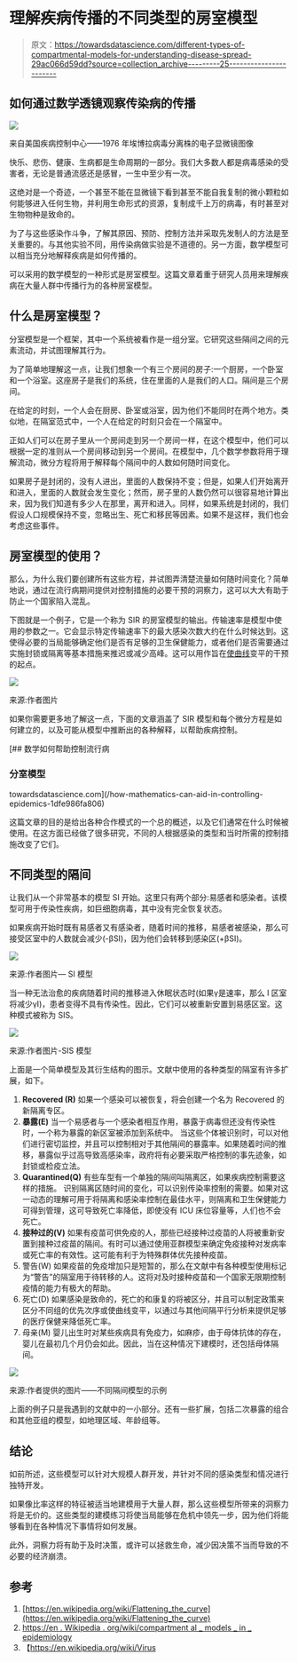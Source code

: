 # 理解疾病传播的不同类型的房室模型

> 原文：<https://towardsdatascience.com/different-types-of-compartmental-models-for-understanding-disease-spread-29ac066d59dd?source=collection_archive---------25----------------------->

## 如何通过数学透镜观察传染病的传播

![](img/d1216bc2df6c11c957adb67e012a62d3.png)

来自美国疾病控制中心——1976 年埃博拉病毒分离株的电子显微镜图像

快乐、悲伤、健康、生病都是生命周期的一部分。我们大多数人都是病毒感染的受害者，无论是普通流感还是感冒，一生中至少有一次。

这绝对是一个奇迹，一个甚至不能在显微镜下看到甚至不能自我复制的微小颗粒如何能够进入任何生物，并利用生命形式的资源，复制成千上万的病毒，有时甚至对生物物种是致命的。

为了与这些感染作斗争，了解其原因、预防、控制方法并采取先发制人的方法是至关重要的。与其他实验不同，用传染病做实验是不道德的。另一方面，数学模型可以相当充分地解释疾病是如何传播的。

可以采用的数学模型的一种形式是房室模型。这篇文章着重于研究人员用来理解疾病在大量人群中传播行为的各种房室模型。

## 什么是房室模型？

分室模型是一个框架，其中一个系统被看作是一组分室。它研究这些隔间之间的元素流动，并试图理解其行为。

为了简单地理解这一点，让我们想象一个有三个房间的房子:一个厨房，一个卧室和一个浴室。这座房子是我们的系统，住在里面的人是我们的人口。隔间是三个房间。

在给定的时刻，一个人会在厨房、卧室或浴室，因为他们不能同时在两个地方。类似地，在隔室范式中，一个人在给定的时刻只会在一个隔室中。

正如人们可以在房子里从一个房间走到另一个房间一样，在这个模型中，他们可以根据一定的准则从一个房间移动到另一个房间。在模型中，几个数学参数将用于理解流动，微分方程将用于解释每个隔间中的人数如何随时间变化。

如果房子是封闭的，没有人进出，里面的人数保持不变；但是，如果人们开始离开和进入，里面的人数就会发生变化；然而，房子里的人数仍然可以很容易地计算出来，因为我们知道有多少人在那里，离开和进入。同样，如果系统是封闭的，我们假设人口规模保持不变，忽略出生、死亡和移民等因素。如果不是这样，我们也会考虑这些事件。

## **房室模型的使用？**

那么，为什么我们要创建所有这些方程，并试图弄清楚流量如何随时间变化？简单地说，通过在流行病期间提供对控制措施的必要干预的洞察力，这可以大大有助于防止一个国家陷入混乱。

下图就是一个例子，它是一个称为 SIR 的房室模型的输出。传输速率是模型中使用的参数之一。它会显示特定传输速率下的最大感染次数大约在什么时候达到。这使得必要的当局能够确定他们是否有足够的卫生保健能力，或者他们是否需要通过实施封锁或隔离等基本措施来推迟或减少高峰。这可以用作旨在[使曲线](https://en.wikipedia.org/wiki/Flattening_the_curve)变平的干预的起点。

![](img/ac7ee13971940177b0e02b73e06ce7d0.png)

来源:作者图片

如果你需要更多地了解这一点，下面的文章涵盖了 SIR 模型和每个微分方程是如何建立的，以及可能从模型中推断出的各种解释，以帮助疾病控制。

[](/how-mathematics-can-aid-in-controlling-epidemics-1dfe986fa806) [## 数学如何帮助控制流行病

### 分室模型

towardsdatascience.com](/how-mathematics-can-aid-in-controlling-epidemics-1dfe986fa806) 

这篇文章的目的是给出各种合作模式的一个总的概述，以及它们通常在什么时候被使用。在这方面已经做了很多研究，不同的人根据感染的类型和当时所需的控制措施改变了它们。

## 不同类型的隔间

让我们从一个非常基本的模型 SI 开始。这里只有两个部分:易感者和感染者。该模型可用于传染性疾病，如巨细胞病毒，其中没有完全恢复状态。

如果疾病开始时既有易感者又有感染者，随着时间的推移，易感者被感染，那么可接受区室中的人数就会减少(-βSI)，因为他们会转移到感染区(+βSI)。

![](img/e1d4b1e48a233fc4f671c744576a65e2.png)

来源:作者图片— SI 模型

当一种无法治愈的疾病随着时间的推移进入休眠状态时(如果γ是速率，那么 I 区室将减少γI)，患者变得不具有传染性。因此，它们可以被重新安置到易感区室。这种模式被称为 SIS。

![](img/0dace2147ea4c3a61d9490e227b4e035.png)

来源:作者图片-SIS 模型

上面是一个简单模型及其衍生结构的图示。文献中使用的各种类型的隔室有许多扩展，如下。

1.  **Recovered (R)**
    如果一个感染可以被恢复，将会创建一个名为 Recovered 的新隔离专区。
2.  **暴露(E)** 当一个易感者与一个感染者相互作用，暴露于病毒但还没有传染性时，一个称为暴露的新区室被添加到系统中。
    当这些个体被识别时，可以对他们进行密切监控，并且可以控制相对于其他隔间的暴露率。如果随着时间的推移，暴露似乎过高导致高感染率，政府将有必要采取严格控制的事先迹象，如封锁或检疫立法。
3.  **Quarantined(Q)** 有些车型有一个单独的隔间叫隔离区，如果疾病控制需要这样的措施。
    识别隔离区随时间的变化，可以识别传染率控制的需要。如果对这一动态的理解可用于将隔离和感染率控制在最佳水平，则隔离和卫生保健能力可得到管理，这可导致死亡率降低，即使没有 ICU 床位容量等，人们也不会死亡。
4.  **接种过的(V)**
    如果有疫苗可供免疫的人，那些已经接种过疫苗的人将被重新安置到接种过疫苗的隔间。有时可以通过使用亚群模型来确定免疫接种对发病率或死亡率的有效性。这可能有利于为特殊群体优先接种疫苗。
5.  警告(W)
    如果疫苗的免疫增加只是短暂的，那么在文献中有各种模型使用标记为“警告”的隔室用于待转移的人。这将对及时接种疫苗和一个国家无限期控制疫情的能力有极大的帮助。
6.  死亡(D)
    如果感染是致命的，死亡的和康复的将被区分，并且可以制定政策来区分不同组的优先次序或使曲线变平，以通过与其他间隔平行分析来提供足够的医疗保健来降低死亡率。
7.  母亲(M)
    婴儿出生时对某些疾病具有免疫力，如麻疹，由于母体抗体的存在，婴儿在最初几个月仍会如此。因此，当在这种情况下建模时，还包括母体隔间。

![](img/2bd94f3e5656320c63609c34a746b287.png)

来源:作者提供的图片——不同隔间模型的示例

上面的例子只是我遇到的文献中的一小部分。还有一些扩展，包括二次暴露的组合和其他亚组的模型，如地理区域、年龄组等。

## 结论

如前所述，这些模型可以针对大规模人群开发，并针对不同的感染类型和情况进行独特开发。

如果像比率这样的特征被适当地建模用于大量人群，那么这些模型所带来的洞察力将是无价的。这些类型的建模练习将使当局能够在危机中领先一步，因为他们将能够看到在各种情况下事情将如何发展。

此外，洞察力将有助于及时决策，或许可以拯救生命，减少因决策不当而导致的不必要的经济崩溃。

## 参考

1.  [https://en.wikipedia.org/wiki/Flattening_the_curve](https://en.wikipedia.org/wiki/Flattening_the_curve)
2.  [https://en . Wikipedia . org/wiki/compartment al _ models _ in _ epidemiology](https://en.wikipedia.org/wiki/Compartmental_models_in_epidemiology)
3.  【https://en.wikipedia.org/wiki/Virus 
